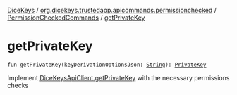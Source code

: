 [DiceKeys](../../index.md) / [org.dicekeys.trustedapp.apicommands.permissionchecked](../index.md) / [PermissionCheckedCommands](index.md) / [getPrivateKey](./get-private-key.md)

# getPrivateKey

`fun getPrivateKey(keyDerivationOptionsJson: `[`String`](https://kotlinlang.org/api/latest/jvm/stdlib/kotlin/-string/index.html)`): `[`PrivateKey`](../../org.dicekeys.crypto.seeded/-private-key/index.md)

Implement [DiceKeysApiClient.getPrivateKey](../../org.dicekeys.api/-dice-keys-api-client/get-private-key.md) with the necessary permissions checks

